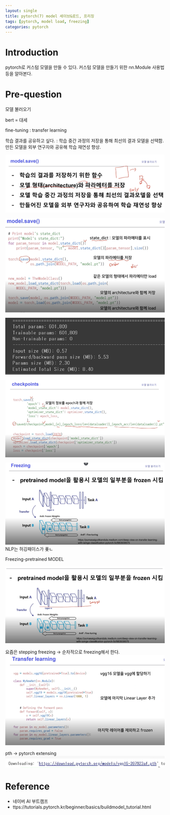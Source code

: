 ```yaml
---
layout: single
title: pytorch(7) model 세이브&로드, 프리징
tags: [pytorch, model load, freezing]
categories: pytorch
---
```

# Introduction
pytorch로 커스텀 모델을 만들 수 있다. 커스텀 모델을 만들기 위한 nn.Module 사용법 등을 알아본다.
 
# Pre-question


모델 불러오기

bert = 대세

fine-tuning
: transfer learning

학습 결과를 공유하고 싶다.
: 
학습 중간 과정의 저장을 통해 최선의 결과 모델을 선택함.
만든 모델을 외부 연구자와 공유해 학습 재연성 향상.

![](./../../../assets/images/2022-04-15-torch7_fine_tunungl_images/1664427154000.png)
  
![](./../../../assets/images/2022-04-15-torch7_fine_tunungl_images/1664427207011.png)

![](./../../../assets/images/2022-04-15-torch7_fine_tunungl_images/1664428123715.png)

![](./../../../assets/images/2022-04-15-torch7_fine_tunungl_images/1664428511156.png)


![](./../../../assets/images/2022-04-15-torch7_fine_tunungl_images/1664429583498.png)
NLP는 허깅패이스가 푲ㄴ

Freezing-pretrained MODEL

![](./../../../assets/images/2022-04-15-torch7_fine_tunungl_images/1664431438132.png)

요즘은
stepping freezing -> 순차적으로 freezing해서 한다.
![](./../../../assets/images/2022-04-15-torch7_fine_tunungl_images/1664432336711.png)

pth -> pytorch extensing
![](./../../../assets/images/2022-04-15-torch7_fine_tunungl_images/1664432515111.png)

# Reference
- 네이버 AI 부트캠프
- ttps://tutorials.pytorch.kr/beginner/basics/buildmodel_tutorial.html
